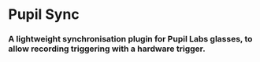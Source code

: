 # Pupil Sync

### A lightweight synchronisation plugin for Pupil Labs glasses, to allow recording triggering with a hardware trigger. 
